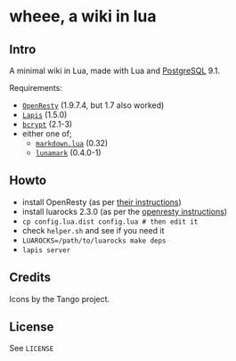 # wheee, a wiki in lua

## Intro

A minimal wiki in Lua, made with Lua and
[PostgreSQL](http://www.postgresql.org/) 9.1.

Requirements:

  * [`OpenResty`](http://openresty.org/) (1.9.7.4, but 1.7 also worked)
  * [`Lapis`](http://leafo.net/lapis/) (1.5.0)
  * [`bcrypt`](https://github.com/mikejsavage/lua-bcrypt) (2.1-3)
  * either one of;
    * [`markdown.lua`](http://www.frykholm.se/files/markdown.lua) (0.32)
    * [`lunamark`](https://github.com/jgm/lunamark) (0.4.0-1)

## Howto

  * install OpenResty (as per [their instructions](http://openresty.org/en/installation.html))
  * install luarocks 2.3.0 (as per the [openresty instructions](http://openresty.org/en/using-luarocks.html))
  * `cp config.lua.dist config.lua # then edit it`
  * check `helper.sh` and see if you need it
  * `LUAROCKS=/path/to/luarocks make deps`
  * `lapis server`

## Credits

Icons by the Tango project.

## License

See `LICENSE`
